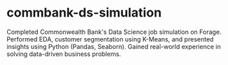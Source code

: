 # commbank-ds-simulation
Completed Commonwealth Bank's Data Science job simulation on Forage. Performed EDA, customer segmentation using K-Means, and presented insights using Python (Pandas, Seaborn). Gained real-world experience in solving data-driven business problems.
